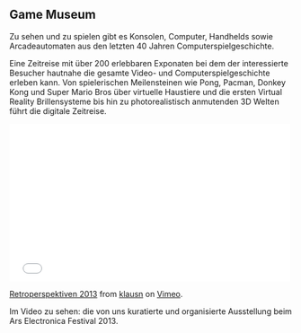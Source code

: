 ## Game Museum

Zu sehen und zu spielen gibt es Konsolen, Computer, Handhelds sowie Arcadeautomaten aus den letzten 40 Jahren Computerspielgeschichte.

Eine Zeitreise mit über 200 erlebbaren Exponaten bei dem der interessierte Besucher hautnahe die gesamte Video- und Computerspielgeschichte erleben kann. Von spielerischen Meilensteinen wie Pong, Pacman, Donkey Kong und Super Mario Bros über virtuelle Haustiere und die ersten Virtual Reality Brillensysteme bis hin zu photorealistisch anmutenden 3D Welten führt die digitale Zeitreise. 


<iframe src="//player.vimeo.com/video/77685023" width="500" height="281" frameborder="0" webkitallowfullscreen mozallowfullscreen allowfullscreen></iframe> <p><a href="http://vimeo.com/77685023">Retroperspektiven 2013</a> from <a href="http://vimeo.com/klausn">klausn</a> on <a href="https://vimeo.com">Vimeo</a>.</p>

Im Video zu sehen: die von uns kuratierte und organisierte Ausstellung beim Ars Electronica Festival 2013.
